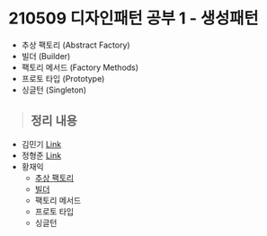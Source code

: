 
# 210509 디자인패턴 공부 1 - 생성패턴

- 추상 팩토리 (Abstract Factory)
- 빌더 (Builder)
- 팩토리 메서드 (Factory Methods)
- 프로토 타입 (Prototype)
- 싱글턴 (Singleton)

> ## 정리 내용
- 김민기 [Link](https://minki.pythonanywhere.com/blog/18)
- 정형준 [Link](https://hyungjunjeong.atlassian.net/wiki/spaces/OS/pages)
- 황재익
  - [추상 팩토리](https://icksw.tistory.com/235)
  - [빌더](https://icksw.tistory.com/236)
  - 팩토리 메서드
  - 프로토 타입
  - 싱글턴
